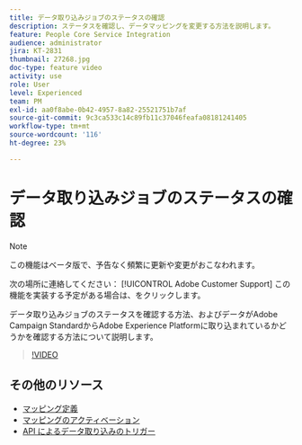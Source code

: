 ```yaml
---
title: データ取り込みジョブのステータスの確認
description: ステータスを確認し、データマッピングを変更する方法を説明します。
feature: People Core Service Integration
audience: administrator
jira: KT-2831
thumbnail: 27268.jpg
doc-type: feature video
activity: use
role: User
level: Experienced
team: PM
exl-id: aa0f8abe-0b42-4957-8a82-25521751b7af
source-git-commit: 9c3ca533c14c89fb11c37046feafa08181241405
workflow-type: tm+mt
source-wordcount: '116'
ht-degree: 23%

---
```


# データ取り込みジョブのステータスの確認

>[!NOTE]
>
>この機能はベータ版で、予告なく頻繁に更新や変更がおこなわれます。
>
>次の場所に連絡してください： [!UICONTROL Adobe Customer Support] この機能を実装する予定がある場合は、をクリックします。

データ取り込みジョブのステータスを確認する方法、およびデータがAdobe Campaign StandardからAdobe Experience Platformに取り込まれているかどうかを確認する方法について説明します。

>[!VIDEO](https://video.tv.adobe.com/v/27268?quality=12&learn=on)

## その他のリソース

* [マッピング定義](https://experienceleague.adobe.com/docs/campaign-standard/using/integrating-with-adobe-cloud/adobe-experience-platform/data-connector/aep-mapping-definition.html)
* [マッピングのアクティベーション](https://experienceleague.adobe.com/docs/campaign-standard/using/integrating-with-adobe-cloud/adobe-experience-platform/data-connector/aep-mapping-activation.html)
* [API によるデータ取り込みのトリガー](https://experienceleague.adobe.com/docs/campaign-standard/using/integrating-with-adobe-cloud/adobe-experience-platform/data-connector/aep-triggering-data-ingestion.html)
